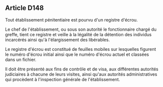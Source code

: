 Article D148
----
Tout établissement pénitentiaire est pourvu d'un registre d'écrou.

Le chef de l'établissement, ou sous son autorité le fonctionnaire chargé du
greffe, tient ce registre et veille à la légalité de la détention des individus
incarcérés ainsi qu'à l'élargissement des libérables.

Le registre d'écrou est constitué de feuilles mobiles sur lesquelles figurent le
numéro d'écrou initial ainsi que le numéro d'écrou actuel et classées dans un
fichier.

Il doit être présenté aux fins de contrôle et de visa, aux différentes autorités
judiciaires à chacune de leurs visites, ainsi qu'aux autorités administratives
qui procèdent à l'inspection générale de l'établissement.
